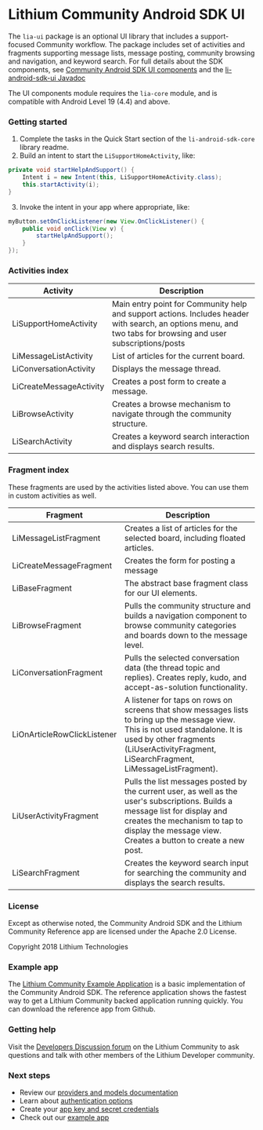 # Lithium Community Android SDK UI

The `lia-ui` package is an optional UI library that includes a support-focused Community workflow. The package includes set of activities and fragments supporting message lists, message posting, community browsing and navigation, and keyword search. For full details about the SDK components, see [Community Android SDK UI components](https://github.com/lithiumtech/li-android-sdk-ui/wiki/Community-Android-SDK-UI-components) and the [li-android-sdk-ui Javadoc](https://lithiumtech.github.io/li-android-sdk-ui/)

The UI components module requires the `lia-core` module, and is compatible with Android Level 19 (4.4) and above.

### Getting started

1. Complete the tasks in the Quick Start section of the `li-android-sdk-core` library readme.
2. Build an intent to start the `LiSupportHomeActivity`, like:
```java
private void startHelpAndSupport() {
    Intent i = new Intent(this, LiSupportHomeActivity.class);
    this.startActivity(i);
}
```
3. Invoke the intent in your app where appropriate, like:

```java
myButton.setOnClickListener(new View.OnClickListener() {
    public void onClick(View v) {
        startHelpAndSupport();
    }
});
```

### Activities index

| Activity | Description |
| -------- | ----------- |
| LiSupportHomeActivity | Main entry point for Community help and support actions. Includes header with search, an options menu, and two tabs for browsing and user subscriptions/posts |
| LiMessageListActivity | List of articles for the current board. |
| LiConversationActivity | Displays the message thread. |
| LiCreateMessageActivity | Creates a post form to create a message. |
| LiBrowseActivity | Creates a browse mechanism to navigate through the community structure. |
| LiSearchActivity | Creates a keyword search interaction and displays search results. |


### Fragment index

These fragments are used by the activities listed above. You can use them in custom activities as well.

| Fragment | Description |
| -------- | ----------- |
| LiMessageListFragment | Creates a list of articles for the selected board, including floated articles. |
| LiCreateMessageFragment | Creates the form for posting a message |
| LiBaseFragment | The abstract base fragment class for our UI elements. |
| LiBrowseFragment | Pulls the community structure and builds a navigation component to browse community categories and boards down to the message level. |
| LiConversationFragment | Pulls the selected conversation data (the thread topic and replies). Creates reply, kudo, and accept-as-solution functionality. |
| LiOnArticleRowClickListener | A listener for taps on rows on screens that show messages lists to bring up the message view. This is not used standalone. It is used by other fragments (LiUserActivityFragment, LiSearchFragment, LiMessageListFragment). |
| LiUserActivityFragment | Pulls the list messages posted by the current user, as well as the user's subscriptions. Builds a message list for display and creates the mechanism to tap to display the message view. Creates a button to create a new post. |
| LiSearchFragment | Creates the keyword search input for searching the community and displays the search results. |

### License

Except as otherwise noted, the Community Android SDK and the Lithium Community Reference app are licensed under the Apache 2.0 License.

Copyright 2018 Lithium Technologies

### Example app

The [Lithium Community Example Application](https://github.com/lithiumtech/li-android-sdk-ui/tree/master/lia-demo) is a basic implementation of the Community Android SDK. The reference application shows the fastest way to get a Lithium Community backed application running quickly. You can download the reference app from Github.

### Getting help

Visit the [Developers Discussion forum](https://community.lithium.com/t5/Developers-Discussion/bd-p/studio) on the Lithium Community to ask questions and talk with other members of the Lithium Developer community.

### Next steps

* Review our [providers and models documentation](https://github.com/lithiumtech/lia-sdk-android/wiki/Community-Android-SDK-API-providers)
* Learn about [authentication options](https://github.com/lithiumtech/lia-sdk-android/wiki/Authentication-with-the-Community-Android-SDK)
* Create your [app key and secret credentials](https://github.com/lithiumtech/lia-sdk-android/wiki/Getting-Started-with-the-Community-Android-SDK#get-authorization-credentials)
* Check out our [example app](https://github.com/lithiumtech/li-android-sdk-example)
